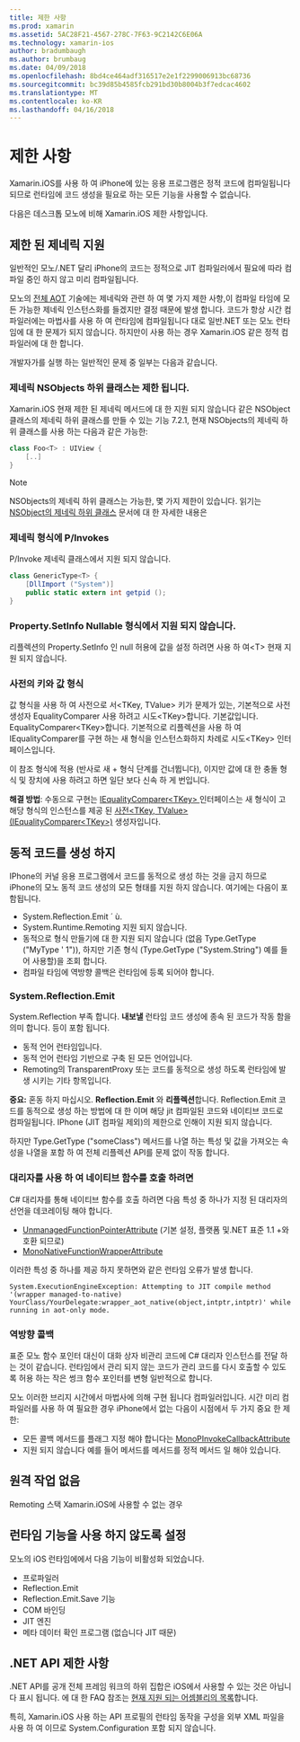 ```yaml
---
title: 제한 사항
ms.prod: xamarin
ms.assetid: 5AC28F21-4567-278C-7F63-9C2142C6E06A
ms.technology: xamarin-ios
author: bradumbaugh
ms.author: brumbaug
ms.date: 04/09/2018
ms.openlocfilehash: 8bd4ce464adf316517e2e1f2299006913bc68736
ms.sourcegitcommit: bc39d85b4585fcb291bd30b8004b3f7edcac4602
ms.translationtype: MT
ms.contentlocale: ko-KR
ms.lasthandoff: 04/16/2018
---
```

# <a name="limitations"></a>제한 사항

Xamarin.iOS를 사용 하 여 iPhone에 있는 응용 프로그램은 정적 코드에 컴파일됩니다 되므로 런타임에 코드 생성을 필요로 하는 모든 기능을 사용할 수 없습니다.

다음은 데스크톱 모노에 비해 Xamarin.iOS 제한 사항입니다.

 <a name="Limited_Generics_Support" />


## <a name="limited-generics-support"></a>제한 된 제네릭 지원

일반적인 모노/.NET 달리 iPhone의 코드는 정적으로 JIT 컴파일러에서 필요에 따라 컴파일 중인 하지 않고 미리 컴파일됩니다.

모노의 [전체 AOT](http://www.mono-project.com/docs/advanced/aot/#full-aot) 기술에는 제네릭와 관련 하 여 몇 가지 제한 사항,이 컴파일 타임에 모든 가능한 제네릭 인스턴스화를 들겠지만 결정 때문에 발생 합니다. 코드가 항상 시간 컴파일러에는 마법사를 사용 하 여 런타임에 컴파일됩니다 대로 일반.NET 또는 모노 런타임에 대 한 문제가 되지 않습니다. 하지만이 사용 하는 경우 Xamarin.iOS 같은 정적 컴파일러에 대 한 합니다.

개발자가를 실행 하는 일반적인 문제 중 일부는 다음과 같습니다.

 <a name="Generic_Subclasses_of_NSObjects_are_limited" />


### <a name="generic-subclasses-of-nsobjects-are-limited"></a>제네릭 NSObjects 하위 클래스는 제한 됩니다.

Xamarin.iOS 현재 제한 된 제네릭 메서드에 대 한 지원 되지 않습니다 같은 NSObject 클래스의 제네릭 하위 클래스를 만들 수 있는 기능 7.2.1, 현재 NSObjects의 제네릭 하위 클래스를 사용 하는 다음과 같은 가능한:

```csharp
class Foo<T> : UIView {
    [..]
}
```

> [!NOTE]
> NSObjects의 제네릭 하위 클래스는 가능한, 몇 가지 제한이 있습니다. 읽기는 [NSObject의 제네릭 하위 클래스](~/ios/internals/api-design/nsobject-generics.md) 문서에 대 한 자세한 내용은



### <a name="pinvokes-in-generic-types"></a>제네릭 형식에 P/Invokes

P/Invoke 제네릭 클래스에서 지원 되지 않습니다.

```csharp
class GenericType<T> {
    [DllImport ("System")]
    public static extern int getpid ();
}
```

 <a name="Property.SetInfo_on_a_Nullable_Type_is_not_supported" />


### <a name="propertysetinfo-on-a-nullable-type-is-not-supported"></a>Property.SetInfo Nullable 형식에서 지원 되지 않습니다.

리플렉션의 Property.SetInfo 인 null 허용에 값을 설정 하려면 사용 하 여&lt;T&gt; 현재 지원 되지 않습니다.

 <a name="Value_types_as_Dictionary_Keys" />


### <a name="value-types-as-dictionary-keys"></a>사전의 키와 값 형식

값 형식을 사용 하 여 사전으로 서&lt;TKey, TValue&gt; 키가 문제가 있는, 기본적으로 사전 생성자 EqualityComparer 사용 하려고 시도&lt;TKey&gt;합니다. 기본값입니다. EqualityComparer&lt;TKey&gt;합니다. 기본적으로 리플렉션을 사용 하 여 IEqualityComparer를 구현 하는 새 형식을 인스턴스화하지 차례로 시도&lt;TKey&gt; 인터페이스입니다.

이 참조 형식에 적용 (반사로 새 + 형식 단계를 건너뜁니다), 이지만 값에 대 한 충돌 형식 및 장치에 사용 하려고 하면 일단 보다 신속 하 게 번입니다.

 **해결 방법**: 수동으로 구현는 [IEqualityComparer&lt;TKey&gt; ](https://developer.xamarin.com/api/type/System.Collections.Generic.IEqualityComparer%601/) 인터페이스는 새 형식이 고 해당 형식의 인스턴스를 제공 된 [사전&lt;TKey, TValue&gt; ](https://developer.xamarin.com/api/type/System.Collections.Generic.Dictionary%3CTKey,TValue%3E/) [(IEqualityComparer&lt;TKey&gt;)](https://developer.xamarin.com/api/type/System.Collections.Generic.IEqualityComparer%601/) 생성자입니다.


 <a name="No_Dynamic_Code_Generation" />


## <a name="no-dynamic-code-generation"></a>동적 코드를 생성 하지

IPhone의 커널 응용 프로그램에서 코드를 동적으로 생성 하는 것을 금지 하므로 iPhone의 모노 동적 코드 생성의 모든 형태를 지원 하지 않습니다. 여기에는 다음이 포함됩니다.

-  System.Reflection.Emit ´ ù.
-  System.Runtime.Remoting 지원 되지 않습니다.
-  동적으로 형식 만들기에 대 한 지원 되지 않습니다 (없음 Type.GetType ("MyType ' 1")), 하지만 기존 형식 (Type.GetType ("System.String") 예를 들어 사용할)을 조회 합니다. 
-  컴파일 타임에 역방향 콜백은 런타임에 등록 되어야 합니다.


 
 <a name="System.Reflection.Emit" />


### <a name="systemreflectionemit"></a>System.Reflection.Emit

System.Reflection 부족 합니다. **내보낼** 런타임 코드 생성에 종속 된 코드가 작동 함을 의미 합니다. 등이 포함 됩니다.

-  동적 언어 런타임입니다.
-  동적 언어 런타임 기반으로 구축 된 모든 언어입니다.
-  Remoting의 TransparentProxy 또는 코드를 동적으로 생성 하도록 런타임에 발생 시키는 기타 항목입니다. 


 **중요:** 혼동 하지 마십시오. **Reflection.Emit** 와 **리플렉션**합니다. Reflection.Emit 코드를 동적으로 생성 하는 방법에 대 한 이며 해당 jit 컴파일된 코드와 네이티브 코드로 컴파일됩니다. IPhone (JIT 컴파일 제외)의 제한으로 인해이 지원 되지 않습니다.

하지만 Type.GetType ("someClass") 메서드를 나열 하는 특성 및 값을 가져오는 속성을 나열을 포함 하 여 전체 리플렉션 API를 문제 없이 작동 합니다.

### <a name="using-delegates-to-call-native-functions"></a>대리자를 사용 하 여 네이티브 함수를 호출 하려면

C# 대리자를 통해 네이티브 함수를 호출 하려면 다음 특성 중 하나가 지정 된 대리자의 선언을 데코레이팅 해야 합니다.

- [UnmanagedFunctionPointerAttribute](https://developer.xamarin.com/api/type/System.Runtime.InteropServices.UnmanagedFunctionPointerAttribute/) (기본 설정, 플랫폼 및.NET 표준 1.1 +와 호환 되므로)
- [MonoNativeFunctionWrapperAttribute](https://developer.xamarin.com/api/type/ObjCRuntime.MonoNativeFunctionWrapperAttribute)

이러한 특성 중 하나를 제공 하지 못하면와 같은 런타임 오류가 발생 합니다.

```
System.ExecutionEngineException: Attempting to JIT compile method '(wrapper managed-to-native) YourClass/YourDelegate:wrapper_aot_native(object,intptr,intptr)' while running in aot-only mode.
```
 
 <a name="Reverse_Callbacks" />


### <a name="reverse-callbacks"></a>역방향 콜백

표준 모노 함수 포인터 대신이 대화 상자 비관리 코드에 C# 대리자 인스턴스를 전달 하는 것이 같습니다. 런타임에서 관리 되지 않는 코드가 관리 코드를 다시 호출할 수 있도록 허용 하는 작은 썽크 함수 포인터를 변형 일반적으로 합니다.

모노 이러한 브리지 시간에서 마법사에 의해 구현 됩니다 컴파일러입니다. 시간 미리 컴파일러를 사용 하 여 필요한 경우 iPhone에서 없는 다음이 시점에서 두 가지 중요 한 제한:

-  모든 콜백 메서드를 플래그 지정 해야 합니다는 [MonoPInvokeCallbackAttribute](https://developer.xamarin.com/api/type/ObjCRuntime.MonoPInvokeCallbackAttribute) 
-  지원 되지 않습니다 예를 들어 메서드를 메서드를 정적 메서드 일 해야 있습니다. 
 
<a name="No_Remoting" />

## <a name="no-remoting"></a>원격 작업 없음

Remoting 스택 Xamarin.iOS에 사용할 수 없는 경우


 <a name="Runtime_Disabled_Features" />


## <a name="runtime-disabled-features"></a>런타임 기능을 사용 하지 않도록 설정

모노의 iOS 런타임에에서 다음 기능이 비활성화 되었습니다.

-  프로파일러
-  Reflection.Emit
-  Reflection.Emit.Save 기능
-  COM 바인딩
-  JIT 엔진
-  메타 데이터 확인 프로그램 (없습니다 JIT 때문)


 <a name=".NET_API_Limitations" />


## <a name="net-api-limitations"></a>.NET API 제한 사항

.NET API를 공개 전체 프레임 워크의 하위 집합은 iOS에서 사용할 수 있는 것은 아닙니다 표시 됩니다. 에 대 한 FAQ 참조는 [현재 지원 되는 어셈블리의 목록](~/cross-platform/internals/available-assemblies.md)합니다.



특히, Xamarin.iOS 사용 하는 API 프로필의 런타임 동작을 구성을 외부 XML 파일을 사용 하 여 이므로 System.Configuration 포함 되지 않습니다.
